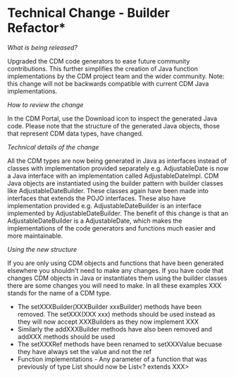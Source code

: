 # Technical Change - Builder Refactor*

_What is being released?_

Upgraded the CDM code generators to ease future community contributions. This further simplifies the creation of Java function implementations by the CDM project team and the wider community.
Note: this change will not be backwards compatible with current CDM Java implementations.

_How to review the change_

In the CDM Portal, use the Download icon to inspect the generated Java code. Please note that the structure of the generated Java objects, those that represent CDM data types, have changed.

_Technical details of the change_

All the CDM types are now being generated in Java as interfaces instead of classes with implementation provided separately e.g. AdjustableDate is now a Java interface with an implementation called AdjustableDateImpl.
CDM Java objects are instantiated using the builder pattern with builder classes like AdjustableDateBuilder. These classes again have been made into interfaces that extends the POJO interfaces. These also have implementation provided e.g. AdjustableDateBuilder is an interface implemented by AdjustableDateBuilder.
The benefit of this change is that an AdjustableDateBuilder is a AdjustableDate, which makes the implementations of the code generators and functions much easier and more maintainable.

_Using the new structure_

If you are only using CDM objects and functions that have been generated elsewhere you shouldn't need to make any changes.
If you have code that changes CDM objects in Java or instantiates them using the builder classes there are some changes you will need to make. In all these examples XXX stands for the name of a CDM type.
 - The setXXXBuilder(XXXBuilder xxxBuilder) methods have been removed. The setXXX(XXX xxx) methods should be used instead as they will now accept XXXBuilders as they now implement XXX
 - Similarly the addXXXBuilder methods have also been removed and addXXX methods should be used
 - The setXXXRef methods have been renamed to setXXXValue becuase they have always set the value and not the ref
 - Function implementations - Any parameter of a function that was previously of type List<XXX> should now be List<? extends XXX>

